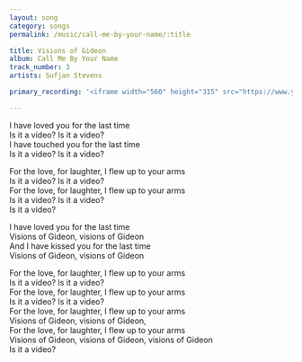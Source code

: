 ```yaml
---
layout: song
category: songs
permalink: /music/call-me-by-your-name/:title

title: Visions of Gideon
album: Call Me By Your Name
track_number: 3
artists: Sufjan Stevens

primary_recording: '<iframe width="560" height="315" src="https://www.youtube.com/embed/NJLs-4J5ZYk?rel=0" frameborder="0" allow="autoplay; encrypted-media" allowfullscreen></iframe>'

---
```


I have loved you for the last time <br>
Is it a video? Is it a video? <br>
I have touched you for the last time <br>
Is it a video? Is it a video?

For the love, for laughter, I flew up to your arms <br>
Is it a video? Is it a video? <br>
For the love, for laughter, I flew up to your arms <br>
Is it a video? Is it a video? <br>
Is it a video?

I have loved you for the last time <br>
Visions of Gideon, visions of Gideon <br>
And I have kissed you for the last time <br>
Visions of Gideon, visions of Gideon

For the love, for laughter, I flew up to your arms <br>
Is it a video? Is it a video? <br>
For the love, for laughter, I flew up to your arms <br>
Is it a video? Is it a video? <br>
For the love, for laughter, I flew up to your arms <br>
Visions of Gideon, visions of Gideon, <br>
For the love, for laughter, I flew up to your arms <br>
Visions of Gideon, visions of Gideon, visions of Gideon <br>
Is it a video?